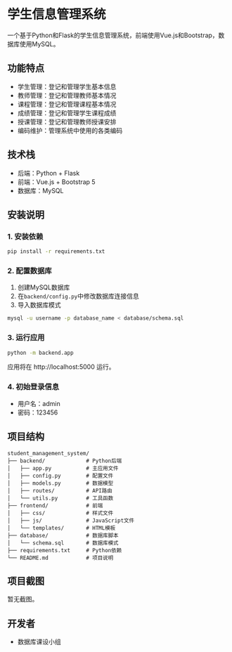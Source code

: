 # 学生信息管理系统

一个基于Python和Flask的学生信息管理系统，前端使用Vue.js和Bootstrap，数据库使用MySQL。

## 功能特点

- 学生管理：登记和管理学生基本信息
- 教师管理：登记和管理教师基本情况
- 课程管理：登记和管理课程基本情况
- 成绩管理：登记和管理学生课程成绩
- 授课管理：登记和管理教师授课安排
- 编码维护：管理系统中使用的各类编码

## 技术栈

- 后端：Python + Flask
- 前端：Vue.js + Bootstrap 5
- 数据库：MySQL

## 安装说明

### 1. 安装依赖

```bash
pip install -r requirements.txt
```

### 2. 配置数据库

1. 创建MySQL数据库
2. 在`backend/config.py`中修改数据库连接信息
3. 导入数据库模式

```bash
mysql -u username -p database_name < database/schema.sql
```

### 3. 运行应用

```bash
python -m backend.app
```

应用将在 http://localhost:5000 运行。

### 4. 初始登录信息

- 用户名：admin
- 密码：123456

## 项目结构

```
student_management_system/
├── backend/             # Python后端
│   ├── app.py           # 主应用文件
│   ├── config.py        # 配置文件
│   ├── models.py        # 数据模型
│   ├── routes/          # API路由
│   └── utils.py         # 工具函数
├── frontend/            # 前端
│   ├── css/             # 样式文件
│   ├── js/              # JavaScript文件
│   └── templates/       # HTML模板
├── database/            # 数据库脚本
│   └── schema.sql       # 数据库模式
├── requirements.txt     # Python依赖
└── README.md            # 项目说明
```

## 项目截图

暂无截图。

## 开发者

- 数据库课设小组 